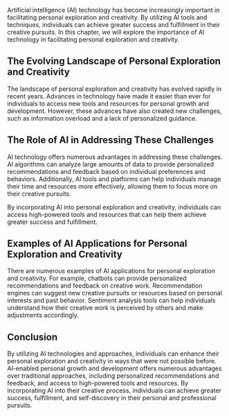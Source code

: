 
Artificial intelligence (AI) technology has become increasingly important in facilitating personal exploration and creativity. By utilizing AI tools and techniques, individuals can achieve greater success and fulfillment in their creative pursuits. In this chapter, we will explore the importance of AI technology in facilitating personal exploration and creativity.

The Evolving Landscape of Personal Exploration and Creativity
-------------------------------------------------------------

The landscape of personal exploration and creativity has evolved rapidly in recent years. Advances in technology have made it easier than ever for individuals to access new tools and resources for personal growth and development. However, these advances have also created new challenges, such as information overload and a lack of personalized guidance.

The Role of AI in Addressing These Challenges
---------------------------------------------

AI technology offers numerous advantages in addressing these challenges. AI algorithms can analyze large amounts of data to provide personalized recommendations and feedback based on individual preferences and behaviors. Additionally, AI tools and platforms can help individuals manage their time and resources more effectively, allowing them to focus more on their creative pursuits.

By incorporating AI into personal exploration and creativity, individuals can access high-powered tools and resources that can help them achieve greater success and fulfillment.

Examples of AI Applications for Personal Exploration and Creativity
-------------------------------------------------------------------

There are numerous examples of AI applications for personal exploration and creativity. For example, chatbots can provide personalized recommendations and feedback on creative work. Recommendation engines can suggest new creative pursuits or resources based on personal interests and past behavior. Sentiment analysis tools can help individuals understand how their creative work is perceived by others and make adjustments accordingly.

Conclusion
----------

By utilizing AI technologies and approaches, individuals can enhance their personal exploration and creativity in ways that were not possible before. AI-enabled personal growth and development offers numerous advantages over traditional approaches, including personalized recommendations and feedback, and access to high-powered tools and resources. By incorporating AI into their creative process, individuals can achieve greater success, fulfillment, and self-discovery in their personal and professional pursuits.
